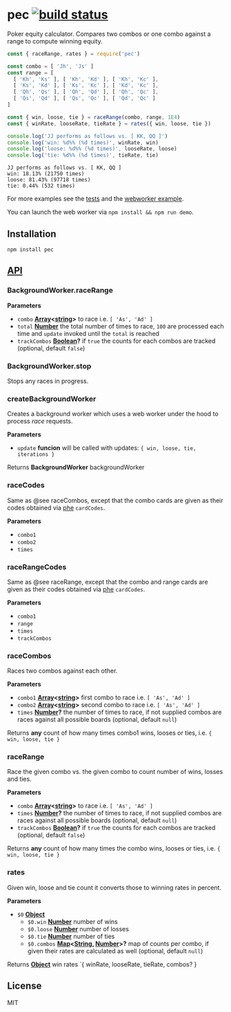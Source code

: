 # pec [![build status](https://secure.travis-ci.org/thlorenz/pec.png)](http://travis-ci.org/thlorenz/pec)

Poker equity calculator. Compares two combos or one combo against a range to compute winning equity.

```js
const { raceRange, rates } = require('pec')

const combo = [ 'Jh', 'Js' ]
const range = [
  [ 'Kh', 'Ks' ], [ 'Kh', 'Kd' ], [ 'Kh', 'Kc' ],
  [ 'Ks', 'Kd' ], [ 'Ks', 'Kc' ], [ 'Kd', 'Kc' ],
  [ 'Qh', 'Qs' ], [ 'Qh', 'Qd' ], [ 'Qh', 'Qc' ],
  [ 'Qs', 'Qd' ], [ 'Qs', 'Qc' ], [ 'Qd', 'Qc' ]
]

const { win, loose, tie } = raceRange(combo, range, 1E4)
const { winRate, looseRate, tieRate } = rates({ win, loose, tie })

console.log('JJ performs as follows vs. [ KK, QQ ]')
console.log('win: %d%% (%d times)', winRate, win)
console.log('loose: %d%% (%d times)', looseRate, loose)
console.log('tie: %d%% (%d times)', tieRate, tie)
```

    JJ performs as follows vs. [ KK, QQ ]
    win: 18.13% (21750 times)
    loose: 81.43% (97718 times)
    tie: 0.44% (532 times)

For more examples see the [tests](test/pec.single.js) and the [webworker example](examples/webworker.js).

You can launch the web worker via `npm install && npm run demo`.

## Installation

    npm install pec

## [API](https://thlorenz.github.io/pec)

<!-- Generated by documentation.js. Update this documentation by updating the source code. -->

### BackgroundWorker.raceRange

**Parameters**

-   `combo` **[Array](https://developer.mozilla.org/en-US/docs/Web/JavaScript/Reference/Global_Objects/Array)&lt;[string](https://developer.mozilla.org/en-US/docs/Web/JavaScript/Reference/Global_Objects/String)>** to race i.e. `[ 'As', 'Ad' ]`
-   `total` **[Number](https://developer.mozilla.org/en-US/docs/Web/JavaScript/Reference/Global_Objects/Number)** the total number of times to race, `100` are processed
    each time and `update` invoked until the `total` is reached
-   `trackCombos` **[Boolean](https://developer.mozilla.org/en-US/docs/Web/JavaScript/Reference/Global_Objects/Boolean)?** if `true` the counts for each combos are tracked (optional, default `false`)

### BackgroundWorker.stop

Stops any races in progress.

### createBackgroundWorker

Creates a background worker which uses a web worker
under the hood to process _race_ requests.

**Parameters**

-   `update` **funcion** will be called with updates: `{ win, loose, tie, iterations }`

Returns **BackgroundWorker** backgroundWorker

### raceCodes

Same as @see raceCombos, except that the combo cards are given
as their codes obtained via [phe](https://github.com/thlorenz/phe) `cardCodes`.

**Parameters**

-   `combo1`  
-   `combo2`  
-   `times`  

### raceRangeCodes

Same as @see raceRange, except that the combo and range cards are given
as their codes obtained via [phe](https://github.com/thlorenz/phe) `cardCodes`.

**Parameters**

-   `combo1`  
-   `range`  
-   `times`  
-   `trackCombos`  

### raceCombos

Races two combos against each other.

**Parameters**

-   `combo1` **[Array](https://developer.mozilla.org/en-US/docs/Web/JavaScript/Reference/Global_Objects/Array)&lt;[string](https://developer.mozilla.org/en-US/docs/Web/JavaScript/Reference/Global_Objects/String)>** first combo to race i.e. `[ 'As', 'Ad' ]`
-   `combo2` **[Array](https://developer.mozilla.org/en-US/docs/Web/JavaScript/Reference/Global_Objects/Array)&lt;[string](https://developer.mozilla.org/en-US/docs/Web/JavaScript/Reference/Global_Objects/String)>** second combo to race i.e. `[ 'As', 'Ad' ]`
-   `times` **[Number](https://developer.mozilla.org/en-US/docs/Web/JavaScript/Reference/Global_Objects/Number)?** the number of times to race, if not supplied combos are races against all possible boards (optional, default `null`)

Returns **any** count of how many times combo1 wins, looses or ties, i.e. `{ win, loose, tie }`

### raceRange

Race the given combo vs. the given combo to count number of wins, losses and ties.

**Parameters**

-   `combo` **[Array](https://developer.mozilla.org/en-US/docs/Web/JavaScript/Reference/Global_Objects/Array)&lt;[string](https://developer.mozilla.org/en-US/docs/Web/JavaScript/Reference/Global_Objects/String)>** to race i.e. `[ 'As', 'Ad' ]`
-   `times` **[Number](https://developer.mozilla.org/en-US/docs/Web/JavaScript/Reference/Global_Objects/Number)?** the number of times to race, if not supplied combos are races against all possible boards (optional, default `null`)
-   `trackCombos` **[Boolean](https://developer.mozilla.org/en-US/docs/Web/JavaScript/Reference/Global_Objects/Boolean)?** if `true` the counts for each combos are tracked (optional, default `false`)

Returns **any** count of how many times the combo wins, looses or ties, i.e. `{ win, loose, tie }`

### rates

Given win, loose and tie count it converts those to winning rates
in percent.

**Parameters**

-   `$0` **[Object](https://developer.mozilla.org/en-US/docs/Web/JavaScript/Reference/Global_Objects/Object)** 
    -   `$0.win` **[Number](https://developer.mozilla.org/en-US/docs/Web/JavaScript/Reference/Global_Objects/Number)** number of wins
    -   `$0.loose` **[Number](https://developer.mozilla.org/en-US/docs/Web/JavaScript/Reference/Global_Objects/Number)** number of losses
    -   `$0.tie` **[Number](https://developer.mozilla.org/en-US/docs/Web/JavaScript/Reference/Global_Objects/Number)** number of ties
    -   `$0.combos` **[Map](https://developer.mozilla.org/en-US/docs/Web/JavaScript/Reference/Global_Objects/Map)&lt;[String](https://developer.mozilla.org/en-US/docs/Web/JavaScript/Reference/Global_Objects/String), [Number](https://developer.mozilla.org/en-US/docs/Web/JavaScript/Reference/Global_Objects/Number)>?** map of counts per combo,
        if given their rates are calculated as well (optional, default `null`)

Returns **[Object](https://developer.mozilla.org/en-US/docs/Web/JavaScript/Reference/Global_Objects/Object)** win rates \`{ winRate, looseRate, tieRate, combos? }

## License

MIT
